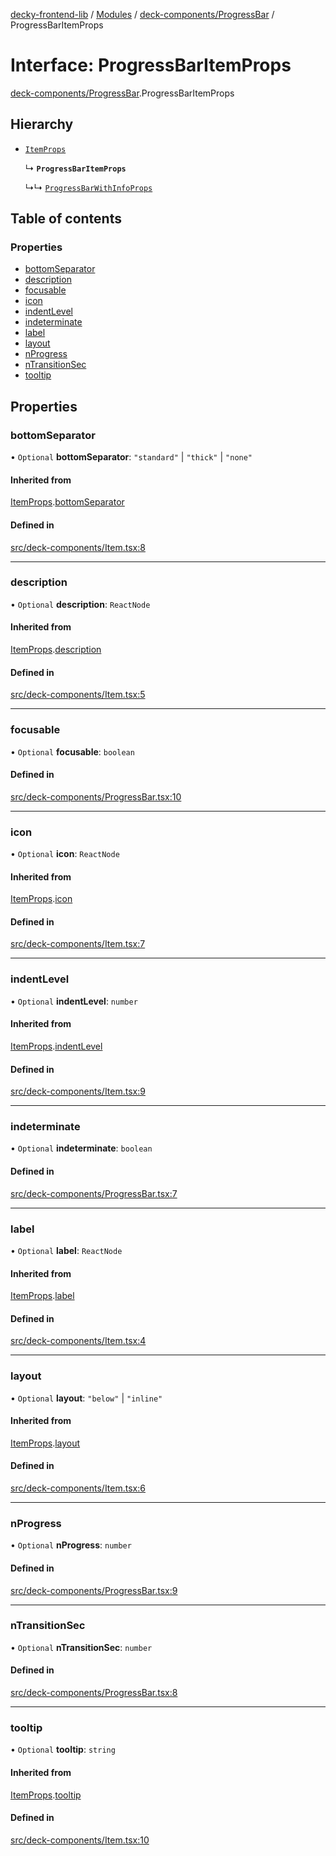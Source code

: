 [decky-frontend-lib](../README.md) / [Modules](../modules.md) / [deck-components/ProgressBar](../modules/deck_components_ProgressBar.md) / ProgressBarItemProps

# Interface: ProgressBarItemProps

[deck-components/ProgressBar](../modules/deck_components_ProgressBar.md).ProgressBarItemProps

## Hierarchy

- [`ItemProps`](deck_components_Item.ItemProps.md)

  ↳ **`ProgressBarItemProps`**

  ↳↳ [`ProgressBarWithInfoProps`](deck_components_ProgressBar.ProgressBarWithInfoProps.md)

## Table of contents

### Properties

- [bottomSeparator](deck_components_ProgressBar.ProgressBarItemProps.md#bottomseparator)
- [description](deck_components_ProgressBar.ProgressBarItemProps.md#description)
- [focusable](deck_components_ProgressBar.ProgressBarItemProps.md#focusable)
- [icon](deck_components_ProgressBar.ProgressBarItemProps.md#icon)
- [indentLevel](deck_components_ProgressBar.ProgressBarItemProps.md#indentlevel)
- [indeterminate](deck_components_ProgressBar.ProgressBarItemProps.md#indeterminate)
- [label](deck_components_ProgressBar.ProgressBarItemProps.md#label)
- [layout](deck_components_ProgressBar.ProgressBarItemProps.md#layout)
- [nProgress](deck_components_ProgressBar.ProgressBarItemProps.md#nprogress)
- [nTransitionSec](deck_components_ProgressBar.ProgressBarItemProps.md#ntransitionsec)
- [tooltip](deck_components_ProgressBar.ProgressBarItemProps.md#tooltip)

## Properties

### bottomSeparator

• `Optional` **bottomSeparator**: ``"standard"`` \| ``"thick"`` \| ``"none"``

#### Inherited from

[ItemProps](deck_components_Item.ItemProps.md).[bottomSeparator](deck_components_Item.ItemProps.md#bottomseparator)

#### Defined in

[src/deck-components/Item.tsx:8](https://github.com/SteamDeckHomebrew/decky-frontend-lib/blob/2e66e5a/src/deck-components/Item.tsx#L8)

___

### description

• `Optional` **description**: `ReactNode`

#### Inherited from

[ItemProps](deck_components_Item.ItemProps.md).[description](deck_components_Item.ItemProps.md#description)

#### Defined in

[src/deck-components/Item.tsx:5](https://github.com/SteamDeckHomebrew/decky-frontend-lib/blob/2e66e5a/src/deck-components/Item.tsx#L5)

___

### focusable

• `Optional` **focusable**: `boolean`

#### Defined in

[src/deck-components/ProgressBar.tsx:10](https://github.com/SteamDeckHomebrew/decky-frontend-lib/blob/2e66e5a/src/deck-components/ProgressBar.tsx#L10)

___

### icon

• `Optional` **icon**: `ReactNode`

#### Inherited from

[ItemProps](deck_components_Item.ItemProps.md).[icon](deck_components_Item.ItemProps.md#icon)

#### Defined in

[src/deck-components/Item.tsx:7](https://github.com/SteamDeckHomebrew/decky-frontend-lib/blob/2e66e5a/src/deck-components/Item.tsx#L7)

___

### indentLevel

• `Optional` **indentLevel**: `number`

#### Inherited from

[ItemProps](deck_components_Item.ItemProps.md).[indentLevel](deck_components_Item.ItemProps.md#indentlevel)

#### Defined in

[src/deck-components/Item.tsx:9](https://github.com/SteamDeckHomebrew/decky-frontend-lib/blob/2e66e5a/src/deck-components/Item.tsx#L9)

___

### indeterminate

• `Optional` **indeterminate**: `boolean`

#### Defined in

[src/deck-components/ProgressBar.tsx:7](https://github.com/SteamDeckHomebrew/decky-frontend-lib/blob/2e66e5a/src/deck-components/ProgressBar.tsx#L7)

___

### label

• `Optional` **label**: `ReactNode`

#### Inherited from

[ItemProps](deck_components_Item.ItemProps.md).[label](deck_components_Item.ItemProps.md#label)

#### Defined in

[src/deck-components/Item.tsx:4](https://github.com/SteamDeckHomebrew/decky-frontend-lib/blob/2e66e5a/src/deck-components/Item.tsx#L4)

___

### layout

• `Optional` **layout**: ``"below"`` \| ``"inline"``

#### Inherited from

[ItemProps](deck_components_Item.ItemProps.md).[layout](deck_components_Item.ItemProps.md#layout)

#### Defined in

[src/deck-components/Item.tsx:6](https://github.com/SteamDeckHomebrew/decky-frontend-lib/blob/2e66e5a/src/deck-components/Item.tsx#L6)

___

### nProgress

• `Optional` **nProgress**: `number`

#### Defined in

[src/deck-components/ProgressBar.tsx:9](https://github.com/SteamDeckHomebrew/decky-frontend-lib/blob/2e66e5a/src/deck-components/ProgressBar.tsx#L9)

___

### nTransitionSec

• `Optional` **nTransitionSec**: `number`

#### Defined in

[src/deck-components/ProgressBar.tsx:8](https://github.com/SteamDeckHomebrew/decky-frontend-lib/blob/2e66e5a/src/deck-components/ProgressBar.tsx#L8)

___

### tooltip

• `Optional` **tooltip**: `string`

#### Inherited from

[ItemProps](deck_components_Item.ItemProps.md).[tooltip](deck_components_Item.ItemProps.md#tooltip)

#### Defined in

[src/deck-components/Item.tsx:10](https://github.com/SteamDeckHomebrew/decky-frontend-lib/blob/2e66e5a/src/deck-components/Item.tsx#L10)
